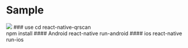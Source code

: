 # Sample
<img src="screenshort/qrscan.gif">
### use
cd react-native-qrscan <br/>
npm install
#### Android
react-native run-android
#### ios
react-native run-ios
